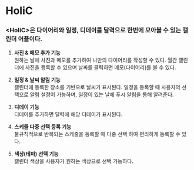 # HoliC
### &lt;HoliC&gt;은 다이어리와 일정, 디데이를 달력으로 한번에 모아볼 수 있는 캘린더 어플이다.

1. **사진 & 메모 추가 기능** <br>
원하는 날에 사진과 메모를 추가하여 나만의 다이어리를 작성할 수 있다. 월간 캘린더에 사진을 등록할 수 있으며 날짜를 클릭하면 메모(다이어리)를 볼 수 있다.<p>
2. **일정 & 날씨 알림 기능** <br>
캘린더에 등록한 장소를 기반으로 날씨가 표시된다. 일정을 등록할 때 사용자의 선택으로 알림 설정이 가능하며, 일정이 있는 날에 푸시 알림을 통해 알려준다.<p>
3. **디데이 기능** <br>
디데이를 추가하면 달력에 해당 디데이가 표시된다.<p>
4. **스케줄 다중 선택 등록 기능** <br>
불규칙적으로 반복되는 스케줄을 등록할 때 다중 선택 하여 편리하게 등록할 수 있다.<p>
5. **색상(테마) 선택 기능** <br>
캘린더 색상을 사용자가 원하는 색상으로 선택 가능하다.
